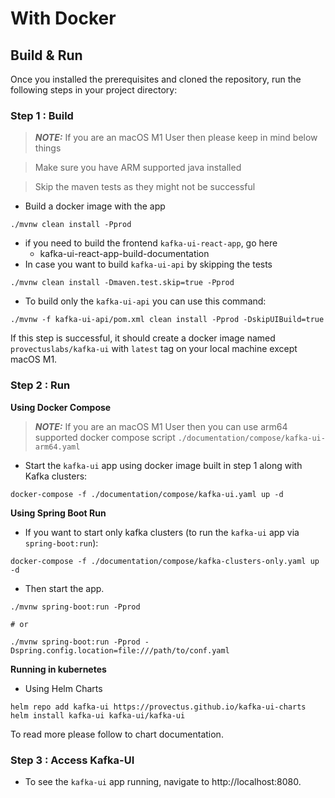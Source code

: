# With Docker

## Build & Run

Once you installed the prerequisites and cloned the repository, run the following steps in your project directory:

### Step 1 : Build

> _**NOTE:**_ If you are an macOS M1 User then please keep in mind below things

> Make sure you have ARM supported java installed

> Skip the maven tests as they might not be successful

* Build a docker image with the app

```
./mvnw clean install -Pprod
```

* if you need to build the frontend `kafka-ui-react-app`, go here
  * kafka-ui-react-app-build-documentation
* In case you want to build `kafka-ui-api` by skipping the tests

```
./mvnw clean install -Dmaven.test.skip=true -Pprod
```

* To build only the `kafka-ui-api` you can use this command:

```
./mvnw -f kafka-ui-api/pom.xml clean install -Pprod -DskipUIBuild=true
```

If this step is successful, it should create a docker image named `provectuslabs/kafka-ui` with `latest` tag on your local machine except macOS M1.

### Step 2 : Run

**Using Docker Compose**

> _**NOTE:**_ If you are an macOS M1 User then you can use arm64 supported docker compose script `./documentation/compose/kafka-ui-arm64.yaml`

* Start the `kafka-ui` app using docker image built in step 1 along with Kafka clusters:

```
docker-compose -f ./documentation/compose/kafka-ui.yaml up -d
```

**Using Spring Boot Run**

* If you want to start only kafka clusters (to run the `kafka-ui` app via `spring-boot:run`):

```
docker-compose -f ./documentation/compose/kafka-clusters-only.yaml up -d
```

* Then start the app.

```
./mvnw spring-boot:run -Pprod

# or

./mvnw spring-boot:run -Pprod -Dspring.config.location=file:///path/to/conf.yaml
```

**Running in kubernetes**

* Using Helm Charts

```
helm repo add kafka-ui https://provectus.github.io/kafka-ui-charts
helm install kafka-ui kafka-ui/kafka-ui
```

To read more please follow to chart documentation.

### Step 3 : Access Kafka-UI

* To see the `kafka-ui` app running, navigate to http://localhost:8080.
